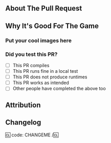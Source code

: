 ## About The Pull Request

<!-- You can view Contributing.MD for a detailed description of the pull request process. -->
<!-- Describe The Pull Request. Please be sure every change is documented or this can delay review and even discourage maintainers from merging your PR! -->

## Why It's Good For The Game

<!-- Please add a short description of why you think these changes would benefit the game. If you can't justify it in words, it might not be worth adding. -->

### Put your cool images here

<!-- If you have any images or showcases of this PR, put them here. The easiest way is to copy the image as a file and then paste it in.
How to add a collapsible:
<details>
    <summary>Click me!</summary>
    Hello World!
</details>
-->

### Did you test this PR?

* [ ] This PR compiles
* [ ] This PR runs fine in a local test
* [ ] This PR does not produce runtimes
* [ ] This PR works as intended
* [ ] Other people have completed the above too

<!-- Put an X inside the brackets if you did this step, like so: [X] -->

## Attribution

<!-- If this PR includes work by other authors, please include their name and/or a link to the original PR you are porting here. -->

## Changelog
:cl:
code: CHANGEME
/:cl:
<!--
Tags:
add: Added new things
del: Removed old things
tweak: tweaked a few things
balance: rebalanced something
fix: fixed a few things
soundadd: added a new sound thingy
sounddel: removed an old sound thingy
imageadd: added some icons and images
imagedel: deleted some icons and images
spellcheck: fixed a few typos
code: changed some code
refactor: refactored some code
config: changed some config setting
admin: messed with admin stuff
server: something server ops should know
-->

<!-- Both :cl:'s are required for the changelog to work! You can put your name to the right of the first :cl: if you want to overwrite your GitHub username as author ingame. -->
<!-- You can use multiple of the same prefix (they're only used for the icon ingame) and delete the unneeded ones. Despite some of the tags, changelogs should generally represent how a player might be affected by the changes rather than a summary of the PR's contents. -->
